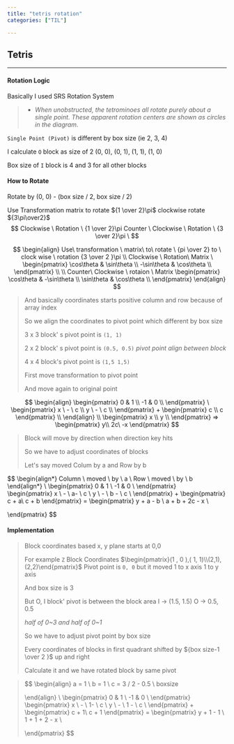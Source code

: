 ```yaml
---
title: "tetris rotation"
categories: ["TIL"]

---
```


## Tetris

---

#### Rotation Logic 

Basically I used SRS Rotation System

> - *When unobstructed, the tetrominoes all rotate purely about a single point. These apparent rotation centers are shown as circles in the diagram.*

`Single Point (Pivot)` is different by box size (ie 2, 3, 4) 

I calculate `O` block as size of 2 (0, 0), (0, 1), (1, 1), (1, 0)

Box size of `I` block is 4  and 3 for all other blocks



#### How to Rotate

Rotate by (0, 0) - (box size / 2, box size / 2)

Use Transformation matrix to rotate ${1 \over 2}\pi$ clockwise rotate ${3\pi\over2}$
$$
Clockwise \ Rotation \
{1 \over 2}\pi
Counter \ Clockwise \ Rotation \
{3 \over 2}\pi \
$$

$$
\begin{align}
Use\ transformation \ matrix\ to\ rotate \ 
{pi \over 2} to \ clock wise \ rotation
{3 \over 2 }\pi \\
Clockwise \ Rotation\ Matrix \ 
\begin{pmatrix}
\cos\theta & \sin\theta \\
-\sin\theta & \cos\theta \\
\end{pmatrix}
\\ \\
Counter\ Clockwise \ rotaion \ Matrix
\begin{pmatrix}
\cos\theta & -\sin\theta \\
\sin\theta & \cos\theta \\
\end{pmatrix}
\end{align}
$$

>And basically coordinates starts positive column and row because of array index
>
>So we align the coordinates to pivot point which different by box size
>
>3 x 3 block' s pivot point is `(1, 1)` 
>
>2 x 2 block' s pivot point is `(0.5, 0.5)` 
>_pivot point align between block_
>
>4 x 4 block's pivot point is `(1,5 1,5)`
>
>First move transformation to pivot point 
>
>And move again to original point

$$
\begin{align}
\begin{pmatrix}
0 & 1 \\
-1 & 0 \\
\end{pmatrix} \
\begin{pmatrix}
x \ - \ c \\
y \ - \ c \\
\end{pmatrix} +
\begin{pmatrix}
c \\
c
\end{pmatrix} \\
\end{align}
\\
\begin{pmatrix}
x \\
y \\
\end{pmatrix} =>
\begin{pmatrix}
y\\
2c\ -x
\end{pmatrix}
$$





> Block will move by direction when direction key hits
>
> So we have to adjust coordinates of blocks
>
> Let's say moved Colum by a and Row by b

$$
\begin{align*}
Column \ moved \ by \ a \\
Row \ moved \ by \ b
\end{align*}
\\
\begin{pmatrix}
0 & 1 \\
-1 & 0 \\
\end{pmatrix} \
\begin{pmatrix}
x \ - \ a- \ c \\
y \ - \ b - \ c \\
\end{pmatrix} +
\begin{pmatrix}
c + a\\
c + b
\end{pmatrix} =
\begin{pmatrix}
y + a - b \\
a + b + 2c - x \\

\end{pmatrix}
$$



#### Implementation

> Block coordinates based x, y plane  starts at 0,0
>
> For example `Z` Block Coordinates $\begin{pmatrix}(1 , 0 ),( 1, 1)\\(2,1),(2,2)\end{pmatrix}$ Pivot point is `0, 0` but it moved 1 to x axis 1 to y axis
>
> And box size is 3
>
> But O, I block' pivot is between the block area I -> (1.5, 1.5) O -> 0.5, 0.5 
>
> _half of 0~3 and half of 0~1_
>
> So we have to adjust pivot point by box size 
>
> Every coordinates of blocks in first quadrant shifted by ${box size-1 \over 2 }$ up and right
>
> Calculate it and we have rotated block by same pivot

> $$
> \begin{align}
> a = 1 \ b = 1 \ c = 3 / 2 - 0.5 \ boxsize  
> 
> \end{align}
> \\
> \begin{pmatrix}
> 0 & 1 \\
> -1 & 0 \\
> \end{pmatrix} \
> \begin{pmatrix}
> x \ - \ 1- \ c \\
> y \ - \ 1 - \ c \\
> \end{pmatrix} +
> \begin{pmatrix}
> c + 1\\
> c + 1
> \end{pmatrix} =
> \begin{pmatrix}
> y + 1 - 1 \\
> 1 + 1 + 2 - x \\
> 
> \end{pmatrix}
> $$
